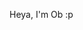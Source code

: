 Heya, I'm Ob :p
<!---
obhgs/obhgs is a ✨ special ✨ repository because its `README.md` (this file) appears on your GitHub profile.
You can click the Preview link to take a look at your changes.
--->
